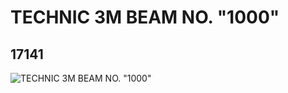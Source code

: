 # TECHNIC 3M BEAM NO. "1000"
## 17141
![TECHNIC 3M BEAM NO. "1000"](https://lc-www-live-s.legocdn.com/media/bricks/5/2/6066048.jpg)